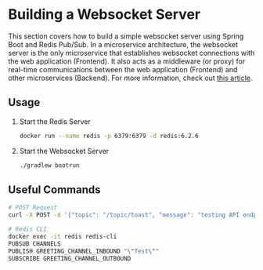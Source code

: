 # Building a Websocket Server

This section covers how to build a simple websocket server using Spring Boot and Redis Pub/Sub. In a microservice architecture,
the websocket server is the only microservice that establishes websocket connections with the web application (Frontend). It 
also acts as a middleware (or proxy) for real-time communications between the web application (Frontend) and other microservices 
(Backend). For more information, check out [this article](https://medium.com/@kbryan1008/building-a-websocket-server-in-a-microservice-architecture-50c6c6432e2b).

## Usage

1. Start the Redis Server

   ```bash
   docker run --name redis -p 6379:6379 -d redis:6.2.6
   ```
  
2. Start the Websocket Server

   ```bash
   ./gradlew bootrun
   ```

## Useful Commands

```bash
# POST Request
curl -X POST -d '{"topic": "/topic/toast", "message": "testing API endpoint" }' -H "Content-Type: application/json" localhost:8080/api/notification

# Redis CLI
docker exec -it redis redis-cli
PUBSUB CHANNELS
PUBLISH GREETING_CHANNEL_INBOUND "\"Test\""
SUBSCRIBE GREETING_CHANNEL_OUTBOUND
```

